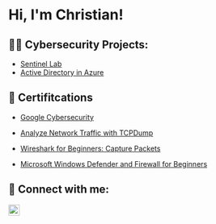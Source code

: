 <h1>Hi, I'm Christian! </h1>

<h2>👨‍💻 Cybersecurity Projects:</h2>

- [Sentinel Lab](https://github.com/ChrisPaige2014/Setup-SIEM-In-Azure/tree/main)
- [Active Directory in Azure](https://github.com/ChrisPaige2014/ActiveDirectoryInAzure)


<h2>📃 Certifitcations</h2>

- [Google Cybersecurity](https://coursera.org/share/5c41f03101566ae8c67efbea2becfa25)

- [Analyze Network Traffic with TCPDump](https://coursera.org/share/e5ecbf2a591ec91edb77ad1fe2252a62)

- [Wireshark for Beginners: Capture Packets](https://coursera.org/share/09c531d59b9a0268b756b71fd93f74a7)

- [Microsoft Windows Defender and Firewall for Beginners](https://coursera.org/share/b695a9577e91bec1d50e440a80bd3108)

<h2>🤳 Connect with me:</h2>

[<img align="left" alt="JoshMadakor | LinkedIn" width="22px" src="https://cdn.jsdelivr.net/npm/simple-icons@v3/icons/linkedin.svg" />][linkedin]

[linkedin]:https://www.linkedin.com/in/christian-mclain-007a29297/

<!--
**joshmadakor1/joshmadakor1** is a ✨ _special_ ✨ repository because its `README.md` (this file) appears on your GitHub profile.

Here are some ideas to get you started:

- 🔭 I’m currently working on ...
- 🌱 I’m currently learning ...
- 👯 I’m looking to collaborate on ...
- 🤔 I’m looking for help with ...
- 💬 Ask me about ...
- 📫 How to reach me: ...
- 😄 Pronouns: ...
- ⚡ Fun fact: ...
-->

